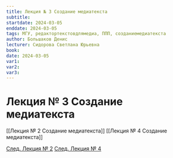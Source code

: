 ```yaml
---
title: Лекция № 3 Создание медиатекста
subtitle: 
startdate: 2024-03-05
enddate: 2024-03-05
tags: МГУ, редактортекстовдлямедиа, ППП, созданиемедиатекста
author: Большаков Денис
lecturer: Сидорова Светлана Юрьевна
book: 
date: 2024-03-05
var1: 
var2: 
var3:
---
```

# Лекция № 3 Создание медиатекста





[[Лекция № 2 Создание медиатекста]] [[Лекция № 4 Создание медиатекста]]

[След. Лекция № 2](https://github.com/denisbolshakoff/MSU/blob/main/Создание%20медиатекста/Лекция%20№%202%20Создание%20медиатекста.md)        [След. Лекция № 4](https://github.com/denisbolshakoff/MSU/blob/main/Создание%20медиатекста/Лекция%20№%204%20Создание%20медиатекста.md)